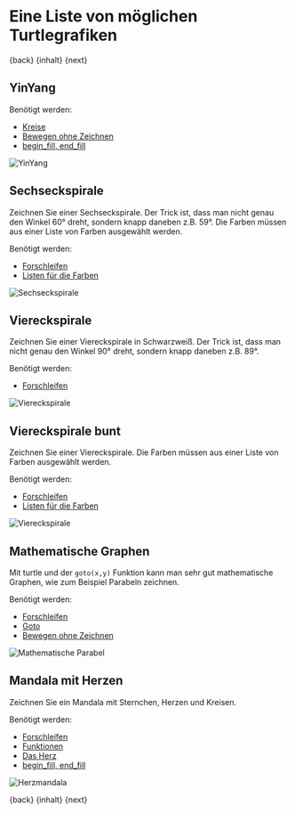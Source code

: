 # Eine Liste von möglichen Turtlegrafiken

{back} {inhalt} {next}

## YinYang

Benötigt werden:
  * [Kreise](10Kreise.md)
  * [Bewegen ohne Zeichnen](08Turtle.md#das-turtle-bewegen-ohne-zu-zeichnen)
  * [begin_fill, end_fill](11Turtlebefehle.md)

  ![YinYang](img/turtleyinyang.png)
  
## Sechseckspirale
Zeichnen Sie einer Sechseckspirale. Der Trick ist, dass man nicht genau den Winkel 60° dreht, sondern knapp daneben z.B. 59°. Die Farben müssen aus einer Liste von Farben ausgewählt werden.

Benötigt werden:

  * [Forschleifen](14Forschleifen.md)
  * [Listen für die Farben](12Turtlebeispielaufgaben.md)

  ![Sechseckspirale](img/turtlesechseckspirale.png)

## Viereckspirale

Zeichnen Sie einer Viereckspirale in Schwarzweiß. Der Trick ist, dass man nicht genau den Winkel 90° dreht, sondern knapp daneben z.B. 89°.

Benötigt werden:

  * [Forschleifen](14Forschleifen.md)

  ![Viereckspirale](img/turtleviereckspiralesw.png)

## Viereckspirale bunt

Zeichnen Sie einer Viereckspirale. Die Farben müssen aus einer Liste von Farben ausgewählt werden.

Benötigt werden:

  * [Forschleifen](14Forschleifen.md)
  * [Listen für die Farben](12Turtlebeispielaufgaben.md)

  ![Viereckspirale](img/turtleviereckspirale.png)

## Mathematische Graphen

Mit turtle und der `goto(x,y)` Funktion kann man sehr gut mathematische Graphen, wie zum Beispiel Parabeln zeichnen.

Benötigt werden:

  * [Forschleifen](14Forschleifen.md)
  * [Goto](11Turtlebefehle.md)
  * [Bewegen ohne Zeichnen](08Turtle.md#das-turtle-bewegen-ohne-zu-zeichnen)

  ![Mathematische Parabel](img/turtleparabel.png)
  
## Mandala mit Herzen

Zeichnen Sie ein Mandala mit Sternchen, Herzen und Kreisen.

Benötigt werden:

  * [Forschleifen](14Forschleifen.md)
  * [Funktionen](09Sterne.md#funktionen)
  * [Das Herz](10Kreise.md)
  * [begin_fill, end_fill](11Turtlebefehle.md)
  
  ![Herzmandala](img/turtleherzmandala.png)

{back} {inhalt} {next}
